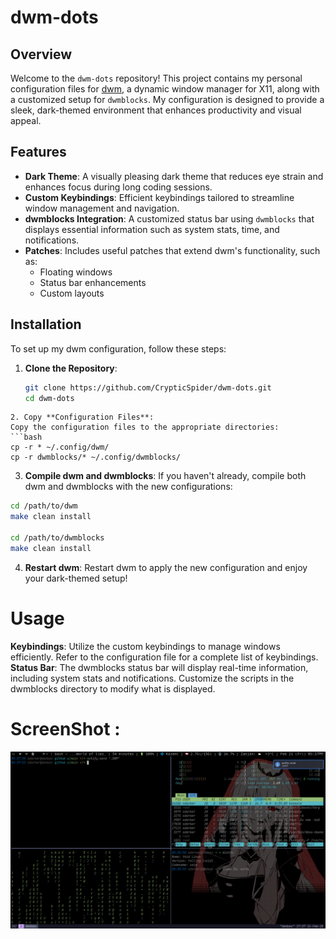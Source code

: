 # dwm-dots

## Overview

Welcome to the `dwm-dots` repository! This project contains my personal configuration files for [dwm](https://dwm.suckless.org/), a dynamic window manager for X11, along with a customized setup for `dwmblocks`. My configuration is designed to provide a sleek, dark-themed environment that enhances productivity and visual appeal.

## Features

- **Dark Theme**: A visually pleasing dark theme that reduces eye strain and enhances focus during long coding sessions.
- **Custom Keybindings**: Efficient keybindings tailored to streamline window management and navigation.
- **dwmblocks Integration**: A customized status bar using `dwmblocks` that displays essential information such as system stats, time, and notifications.
- **Patches**: Includes useful patches that extend dwm's functionality, such as:
  - Floating windows
  - Status bar enhancements
  - Custom layouts

## Installation

To set up my dwm configuration, follow these steps:

1. **Clone the Repository**:
   ```bash
   git clone https://github.com/CrypticSpider/dwm-dots.git
   cd dwm-dots
   ```

````
2. Copy **Configuration Files**:
Copy the configuration files to the appropriate directories:
```bash
cp -r * ~/.config/dwm/
cp -r dwmblocks/* ~/.config/dwmblocks/
````

3. **Compile dwm and dwmblocks**:
   If you haven't already, compile both dwm and dwmblocks with the new configurations:

```bash
cd /path/to/dwm
make clean install

cd /path/to/dwmblocks
make clean install
```

4. **Restart dwm**:
   Restart dwm to apply the new configuration and enjoy your dark-themed setup!

# Usage

**Keybindings**: Utilize the custom keybindings to manage windows efficiently. Refer to the configuration file for a complete list of keybindings.
**Status Bar**: The dwmblocks status bar will display real-time information, including system stats and notifications. Customize the scripts in the dwmblocks directory to modify what is displayed.

# ScreenShot :

![Screenshot of my DWM setup](images/2025-02-21-173756_1920x1080_scrot.png)
